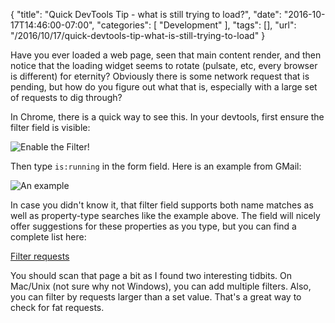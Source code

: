 
{
	"title": "Quick DevTools Tip - what is still trying to load?",
	"date": "2016-10-17T14:46:00-07:00",
	"categories": [
		"Development"
	],
	"tags": [],
	"url": "/2016/10/17/quick-devtools-tip-what-is-still-trying-to-load"
}

Have you ever loaded a web page, seen that main content render, and then notice that the loading widget seems to rotate (pulsate, etc, every browser is different) for eternity? Obviously there is some network request that is pending, but how do you figure out what that is, especially with a large set of requests to dig through?

<!--more-->

In Chrome, there is a quick way to see this. In your devtools, first ensure the filter field is visible:

![Enable the Filter!](https://static.raymondcamden.com/images/2016/10/cd1.png)

Then type <code>is:running</code> in the form field. Here is an example from GMail:

![An example](https://static.raymondcamden.com/images/2016/10/cd2.png)

In case you didn't know it, that filter field supports both name matches as well as property-type searches like the example above. The field will nicely offer suggestions for these properties as you type, but you can find a complete list here: 

<a href="https://developers.google.com/web/tools/chrome-devtools/network-performance/resource-loading#filter_requests">Filter requests</a>

You should scan that page a bit as I found two interesting tidbits. On Mac/Unix (not sure why not Windows), you can add multiple filters. Also, you can filter by requests larger than a set value. That's a great way to check for fat requests.

